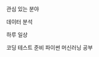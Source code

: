 관심 있는 분야

데이터 분석
<!---
whdgus928/whdgus928 is a ✨ special ✨ repository because its `README.md` (this file) appears on your GitHub profile.
You can click the Preview link to take a look at your changes.
--->

하루 일상

코딩 테스트 준비
파이썬 머신러닝 공부
